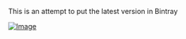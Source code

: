 This is an attempt to put the latest version in Bintray



[ ![Image](https://api.bintray.net/packages/neworg111/repo1/bbb/images/download.png) ](https://bintray.net/neworg111/repo1/bbb/_latestVersion)
